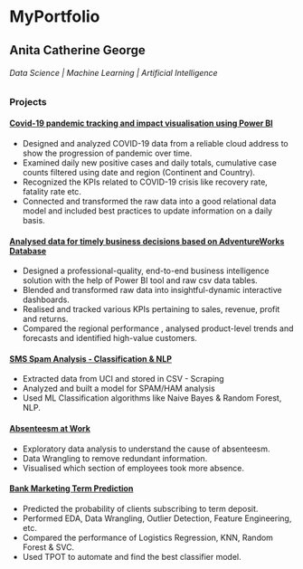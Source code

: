 # MyPortfolio
## Anita Catherine George
###### Data Science | Machine Learning | Artificial Intelligence 
### Projects
#### [Covid-19 pandemic tracking and impact visualisation using Power BI](https://github.com/AnitaCatherineGeorge/Power-BI/tree/main/COVID-19)
- Designed and analyzed COVID-19 data from a reliable cloud address to show the progression of pandemic over time.
- Examined daily new positive cases and daily totals, cumulative case counts filtered using date and region (Continent and Country). 
- Recognized the KPIs related to COVID-19 crisis like recovery rate, fatality rate etc.
- Connected and transformed the raw data into a good relational data model and included best practices to update information on a daily basis.
#### [Analysed data for timely business decisions based on AdventureWorks Database](https://github.com/AnitaCatherineGeorge/Power-BI/tree/main/AdventureWorks_dashboard)
- Designed a professional-quality, end-to-end business intelligence solution with the help of Power BI tool and raw csv data tables.
- Blended and transformed raw data into insightful-dynamic interactive dashboards.
- Realised and tracked various KPIs pertaining to sales, revenue, profit and returns.
 - Compared the regional performance , analysed product-level trends and forecasts and identified high-value customers.
#### [SMS Spam Analysis - Classification & NLP](https://github.com/AnitaCatherineGeorge/Natural-language-processing/tree/main/SMS%20Spam%20Collection)
- Extracted data from UCI and stored in CSV - Scraping
- Analyzed and built a model for SPAM/HAM analysis
- Used ML Classification algorithms like Naive Bayes & Random Forest, NLP.
#### [Absenteesm at Work](https://github.com/AnitaCatherineGeorge/Data-Capstone-Project-/tree/main/Absenteesm_at_Work)
- Exploratory data analysis to understand the cause of absenteesm.
- Data Wrangling to remove redundant information.
- Visualised which section of employees took more absence.
#### [Bank Marketing Term Prediction](https://github.com/AnitaCatherineGeorge/Machine-Learning---Classification/tree/main/Bank%20Marketing%20Term%20Prediction)
- Predicted the probability of clients subscribing to term deposit.
- Performed EDA, Data Wrangling, Outlier Detection, Feature Engineering, etc.
- Compared the performance of Logistics Regression, KNN, Random Forest & SVC.
- Used TPOT to automate and find the best classifier model.
